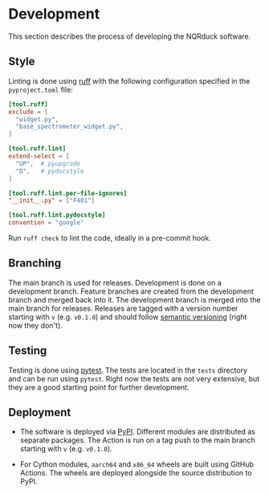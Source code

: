 # Development

This section describes the process of developing the NQRduck software. 

## Style

Linting is done using [ruff](https://astral.sh/ruff) with the following configuration specified in the `pyproject.toml` file:

```toml
[tool.ruff]
exclude = [
  "widget.py",
  "base_spectrometer_widget.py",
]

[tool.ruff.lint]
extend-select = [
  "UP",  # pyupgrade
  "D",   # pydocstyle
]

[tool.ruff.lint.per-file-ignores]
"__init__.py" = ["F401"]

[tool.ruff.lint.pydocstyle]
convention = "google"
```

Run `ruff check` to lint the code, ideally in a pre-commit hook.

## Branching

The main branch is used for releases. Development is done on a development branch. Feature branches are created from the development branch and merged back into it. The development branch is merged into the main branch for releases. Releases are tagged with a version number starting with `v` (e.g. `v0.1.0`) and should follow [semantic versioning](https://semver.org/) (right now they don't).

## Testing

Testing is done using [pytest](https://docs.pytest.org/en/stable/). The tests are located in the `tests` directory and can be run using `pytest`.
Right now the tests are not very extensive, but they are a good starting point for further development.

## Deployment

- The software is deployed via [PyPI](https://pypi.org/). Different modules are distributed as separate packages. The Action is run on a tag push to the main branch starting with `v` (e.g. `v0.1.0`).

- For Cython modules, `aarch64` and `x86_64` wheels are built using GitHub Actions. The wheels are deployed alongside the source distribution to PyPI.